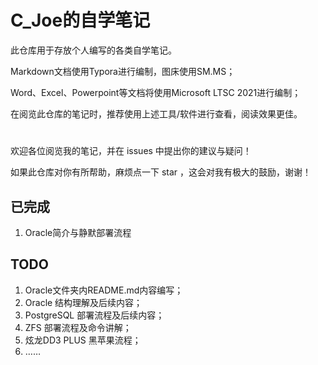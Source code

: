 # C_Joe的自学笔记

此仓库用于存放个人编写的各类自学笔记。

Markdown文档使用Typora进行编制，图床使用SM.MS；

Word、Excel、Powerpoint等文档将使用Microsoft LTSC 2021进行编制；

在阅览此仓库的笔记时，推荐使用上述工具/软件进行查看，阅读效果更佳。

<h1></h1>



欢迎各位阅览我的笔记，并在 issues 中提出你的建议与疑问！

如果此仓库对你有所帮助，麻烦点一下 star ，这会对我有极大的鼓励，谢谢！



## 已完成

1. Oracle简介与静默部署流程



## TODO

1. Oracle文件夹内README.md内容编写；
2. Oracle 结构理解及后续内容；
3. PostgreSQL 部署流程及后续内容；
4. ZFS 部署流程及命令讲解；
5. 炫龙DD3 PLUS 黑苹果流程；
6. ……
